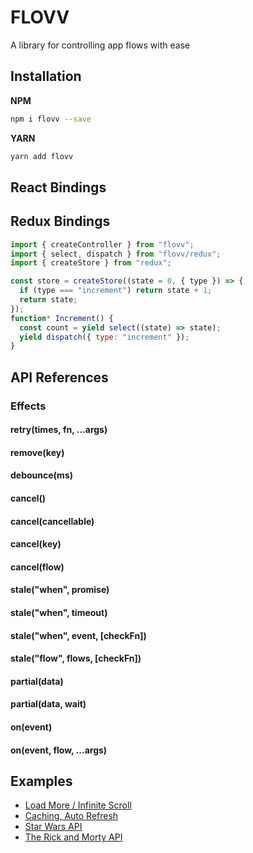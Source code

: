 # FLOVV

A library for controlling app flows with ease

## Installation

**NPM**

```bash
npm i flovv --save
```

**YARN**

```bash
yarn add flovv
```

## React Bindings

## Redux Bindings

```js
import { createController } from "flovv";
import { select, dispatch } from "flovv/redux";
import { createStore } from "redux";

const store = createStore((state = 0, { type }) => {
  if (type === "increment") return state + 1;
  return state;
});
function* Increment() {
  const count = yield select((state) => state);
  yield dispatch({ type: "increment" });
}
```

## API References

### Effects

#### retry(times, fn, ...args)

#### remove(key)

#### debounce(ms)

#### cancel()

#### cancel(cancellable)

#### cancel(key)

#### cancel(flow)

#### stale("when", promise)

#### stale("when", timeout)

#### stale("when", event, \[checkFn])

#### stale("flow", flows, \[checkFn])

#### partial(data)

#### partial(data, wait)

#### on(event)

#### on(event, flow, ...args)

## Examples

- [Load More / Infinite Scroll](https://codesandbox.io/s/flovv-reddit-infinite-demo-nnq70?file=/src/App.js)
- [Caching, Auto Refresh](https://codesandbox.io/s/flovv-reddit-demo-nc5fw?file=/src/App.js)
- [Star Wars API](https://codesandbox.io/s/flovv-start-war-demo-76z7b?file=/src/App.js)
- [The Rick and Morty API](https://codesandbox.io/s/flovv-the-rick-and-morty-api-gyrgf?file=/src/App.js)
